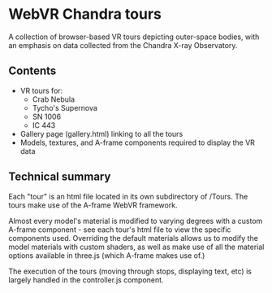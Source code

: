 # WebVR Chandra tours

A collection of browser-based VR tours depicting outer-space bodies, with an emphasis on data collected from the Chandra X-ray Observatory.

## Contents

* VR tours for:
	* Crab Nebula
	* Tycho's Supernova
	* SN 1006
	* IC 443
* Gallery page (gallery.html) linking to all the tours
* Models, textures, and A-frame components required to display the VR data

## Technical summary

Each "tour" is an html file located in its own subdirectory of /Tours. The tours make use of the A-frame WebVR framework.

Almost every model's material is modified to varying degrees with a custom A-frame component - see each tour's html file to view the specific components used. Overriding the default materials allows us to modify the model materials with custom shaders, as well as make use of all the material options available in three.js (which A-frame makes use of.)

The execution of the tours (moving through stops, displaying text, etc) is largely handled in the controller.js component.